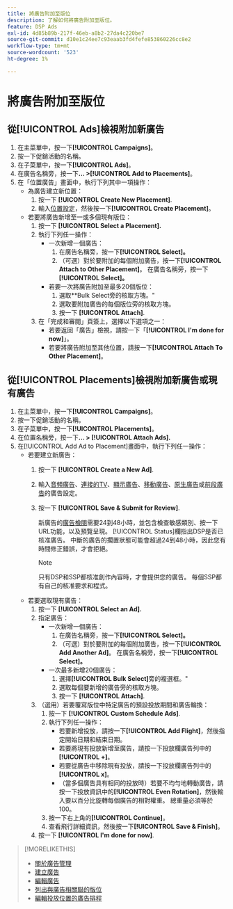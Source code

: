 ```yaml
---
title: 將廣告附加至版位
description: 了解如何將廣告附加至版位。
feature: DSP Ads
exl-id: 4d85b89b-217f-46eb-a8b2-27da4c220be7
source-git-commit: d10e1c24ee7c93eaab3fd4fefe853860226cc8e2
workflow-type: tm+mt
source-wordcount: '523'
ht-degree: 1%

---
```


# 將廣告附加至版位

## 從[!UICONTROL Ads]檢視附加新廣告

1. 在主菜單中，按一下&#x200B;**[!UICONTROL Campaigns]**。
1. 按一下促銷活動的名稱。
1. 在子菜單中，按一下&#x200B;**[!UICONTROL Ads]**。
1. 在廣告名稱旁，按一下&#x200B;**... >[!UICONTROL Add to Placements]**。
1. 在「位置廣告」畫面中，執行下列其中一項操作：
   * 為廣告建立新位置：
      1. 按一下 **[!UICONTROL Create New Placement]**.
      1. 輸入[位置設定](/help/dsp/campaign-management/placements/placement-settings.md)，然後按一下&#x200B;**[!UICONTROL Create Placement]**。
   * 若要將廣告新增至一或多個現有版位：
      1. 按一下 **[!UICONTROL Select a Placement].**
      1. 執行下列任一操作：
         * 一次新增一個廣告：
            1. 在廣告名稱旁，按一下&#x200B;**[!UICONTROL Select]。**
            1. （可選）對於要附加的每個附加廣告，按一下&#x200B;**[!UICONTROL Attach to Other Placement]**。 在廣告名稱旁，按一下&#x200B;**[!UICONTROL Select]。**
         * 若要一次將廣告附加至最多20個版位：
            1. 選取**Bulk Select旁的核取方塊。&quot;
            1. 選取要附加廣告的每個版位旁的核取方塊。
            1. 按一下 **[!UICONTROL Attach]**.
      1. 在「完成和審閱」頁簽上，選擇以下選項之一：
         * 若要返回「廣告」檢視，請按一下「**[!UICONTROL I'm done for now]**」。
         * 若要將廣告附加至其他位置，請按一下&#x200B;**[!UICONTROL Attach To Other Placement]**。

## 從[!UICONTROL Placements]檢視附加新廣告或現有廣告

1. 在主菜單中，按一下&#x200B;**[!UICONTROL Campaigns]**。
1. 按一下促銷活動的名稱。
1. 在子菜單中，按一下&#x200B;**[!UICONTROL Placements]**。
1. 在位置名稱旁，按一下&#x200B;**... > [!UICONTROL Attach Ads].**
1. 在[!UICONTROL Add Ad to Placement]畫面中，執行下列任一操作：
   * 若要建立新廣告：
      1. 按一下 **[!UICONTROL Create a New Ad]**.
      1. 輸入[音頻廣告](ad-settings-audio.md)、[連接的TV](ad-settings-connected-tv.md)、[顯示廣告](ad-settings-display.md)、[移動廣告](ad-settings-mobile.md)、[原生廣告](ad-settings-native.md)或[前段廣告](ad-settings-pre-roll.md)的廣告設定。
      1. 按一下 **[!UICONTROL Save & Submit for Review]**.

         新廣告的[廣告檢閱](ad-about.md)需要24到48小時，並包含檢查敏感類別、按一下URL功能，以及預覽呈現。 [!UICONTROL Status]欄指出DSP是否已核准廣告。 中斷的廣告的擱置狀態可能會超過24到48小時，因此您有時間修正錯誤，才會拒絕。

         >[!NOTE]
         >
         >只有DSP和SSP都核准創作內容時，才會提供您的廣告。 每個SSP都有自己的核准要求和程式。
   * 若要選取現有廣告：
      1. 按一下 **[!UICONTROL Select an Ad].**
      1. 指定廣告：
         * 一次新增一個廣告：
            1. 在廣告名稱旁，按一下&#x200B;**[!UICONTROL Select]。**
            1. （可選）對於要附加的每個附加廣告，按一下&#x200B;**[!UICONTROL Add Another Ad]**。 在廣告名稱旁，按一下&#x200B;**[!UICONTROL Select]。**
         * 一次最多新增20個廣告：
            1. 選擇&#x200B;**[!UICONTROL Bulk Select]**&#x200B;旁的複選框。&quot;
            1. 選取每個要新增的廣告旁的核取方塊。
            1. 按一下 **[!UICONTROL Attach]**.
      1. （選用）若要覆寫版位中特定廣告的預設投放期間和廣告輪換：
         1. 按一下 **[!UICONTROL Custom Schedule Ads]**.
         1. 執行下列任一操作：
            * 若要新增投放，請按一下&#x200B;**[!UICONTROL Add Flight]**，然後指定開始日期和結束日期。
            * 若要將現有投放新增至廣告，請按一下投放欄廣告列中的&#x200B;**[!UICONTROL +]**。
            * 若要從廣告中移除現有投放，請按一下投放欄廣告列中的&#x200B;**[!UICONTROL x]**。
            * （當多個廣告具有相同的投放時）若要不均勻地轉動廣告，請按一下投放資訊中的&#x200B;**[!UICONTROL Even Rotation]**，然後輸入要以百分比旋轉每個廣告的相對權重。
總重量必須等於100。
         1. 按一下右上角的&#x200B;**[!UICONTROL Continue]**。
         1. 查看飛行詳細資訊，然後按一下&#x200B;**[!UICONTROL Save & Finish]**。
      1. 按一下 **[!UICONTROL I'm done for now]**.


>[!MORELIKETHIS]
>
>* [關於廣告管理](ad-about.md)
>* [建立廣告](ad-create.md)
>* [編輯廣告](ad-edit.md)
>* [列出與廣告相關聯的版位](ad-list-placements.md)
>* [編輯投放位置的廣告排程](/help/dsp/campaign-management/placements/placement-edit-ad-schedule.md)

